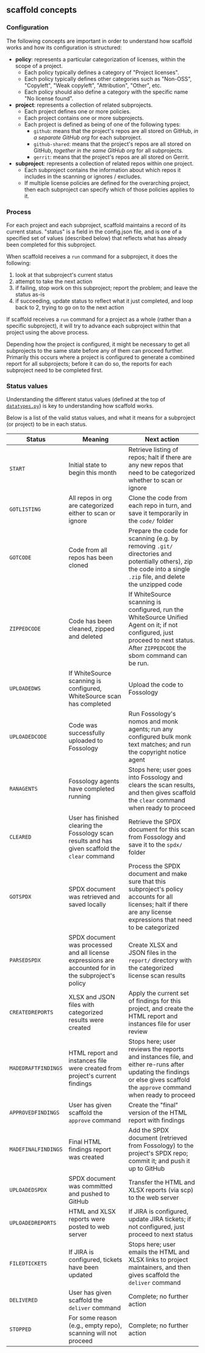 ## scaffold concepts

### Configuration

The following concepts are important in order to understand how scaffold works and how its configuration is structured:

* **policy**: represents a particular categorization of licenses, within the scope of a project.
  * Each policy typically defines a category of "Project licenses".
  * Each policy typically defines other categories such as "Non-OSS", "Copyleft", "Weak copyleft", "Attribution", "Other", etc.
  * Each policy should also define a category with the specific name "No license found".
* **project**: represents a collection of related subprojects.
  * Each project defines one or more policies.
  * Each project contains one or more subprojects.
  * Each project is defined as being of one of the following types:
    * `github`: means that the project's repos are all stored on GitHub, _in a separate GitHub org_ for each subproject.
    * `github-shared`: means that the project's repos are all stored on GitHub, _together in the same GitHub org_ for all subprojects.
    * `gerrit`: means that the project's repos are all stored on Gerrit.
* **subproject**: represents a collection of related repos within one project.
  * Each subproject contains the information about which repos it includes in the scanning or ignores / excludes.
  * If multiple license policies are defined for the overarching project, then each subproject can specify which of those policies applies to it.

### Process

For each project and each subproject, scaffold maintains a record of its current status. "status" is a field in the config.json file, and is one of a specified set of values (described below) that reflects what has already been completed for this subproject.

When scaffold receives a `run` command for a subproject, it does the following:
1. look at that subproject's current status
2. attempt to take the next action
3. if failing, stop work on this subproject; report the problem; and leave the status as-is
4. if succeeding, update status to reflect what it just completed, and loop back to 2, trying to go on to the next action

If scaffold receives a `run` command for a project as a whole (rather than a specific subproject), it will try to advance each subproject within that project using the above process.

Depending how the project is configured, it might be necessary to get all subprojects to the same state before any of them can proceed further. Primarily this occurs where a project is configured to generate a combined report for all subprojects; before it can do so, the reports for each subproject need to be completed first.

### Status values

Understanding the different status values (defined at the top of [`datatypes.py`](../datatypes.py)) is key to understanding how scaffold works.

Below is a list of the valid status values, and what it means for a subproject (or project) to be in each status.

|Status | Meaning | Next action                                                                                                                                                                      |
|-------|---------|----------------------------------------------------------------------------------------------------------------------------------------------------------------------------------|
|`START` | Initial state to begin this month | Retrieve listing of repos; halt if there are any new repos that need to be categorized whether to scan or ignore                                                                 |
|`GOTLISTING` | All repos in org are categorized either to scan or ignore | Clone the code from each repo in turn, and save it temporarily in the `code/` folder                                                                                             |
|`GOTCODE` | Code from all repos has been cloned | Prepare the code for scanning (e.g. by removing `.git/` directories and potentially others), zip the code into a single `.zip` file, and delete the unzipped code                |
|`ZIPPEDCODE` | Code has been cleaned, zipped and deleted | If WhiteSource scanning is configured, run the WhiteSource Unified Agent on it; if not configured, just proceed to next status.  After `ZIPPEDCODE` the sbom command can be run. |
|`UPLOADEDWS` | If WhiteSource scanning is configured, WhiteSource scan has completed | Upload the code to Fossology                                                                                                                                                     |
|`UPLOADEDCODE` | Code was successfully uploaded to Fossology | Run Fossology's nomos and monk agents; run any configured bulk monk text matches; and run the copyright notice agent                                                             |
|`RANAGENTS` | Fossology agents have completed running | Stops here; user goes into Fossology and clears the scan results, and then gives scaffold the `clear` command when ready to proceed                                              |
|`CLEARED` | User has finished clearing the Fossology scan results and has given scaffold the `clear` command | Retrieve the SPDX document for this scan from Fossology and save it to the `spdx/` folder                                                                                        |
|`GOTSPDX` | SPDX document was retrieved and saved locally | Process the SPDX document and make sure that this subproject's policy accounts for all licenses; halt if there are any license expressions that need to be categorized           |
|`PARSEDSPDX` | SPDX document was processed and all license expressions are accounted for in the subproject's policy | Create XLSX and JSON files in the `report/` directory with the categorized license scan results                                                                                  |
|`CREATEDREPORTS` | XLSX and JSON files with categorized results were created | Apply the current set of findings for this project, and create the HTML report and instances file for user review                                                                |
|`MADEDRAFTFINDINGS` | HTML report and instances file were created from project's current findings | Stops here; user reviews the reports and instances file, and either re-runs after updating the findings or else gives scaffold the `approve` command when ready to proceed       |
|`APPROVEDFINDINGS` | User has given scaffold the `approve` command | Create the "final" version of the HTML report with findings                                                                                                                      |
|`MADEFINALFINDINGS` | Final HTML findings report was created | Add the SPDX document (retrieved from Fossology) to the project's SPDX repo; commit it; and push it up to GitHub                                                                 |
|`UPLOADEDSPDX` | SPDX document was committed and pushed to GitHub | Transfer the HTML and XLSX reports (via scp) to the web server                                                                                                                   |
|`UPLOADEDREPORTS` | HTML and XLSX reports were posted to web server | If JIRA is configured, update JIRA tickets; if not configured, just proceed to next status                                                                                       |
|`FILEDTICKETS` | If JIRA is configured, tickets have been updated | Stops here; user emails the HTML and XLSX links to project maintainers, and then gives scaffold the `deliver` command                                                            |
|`DELIVERED` | User has given scaffold the `deliver` command | Complete; no further action                                                                                                                                                      |
|`STOPPED` | For some reason (e.g., empty repo), scanning will not proceed | Complete; no further action                                                                                                                                                      |
